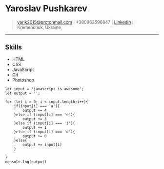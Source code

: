 # Yaroslav Pushkarev

> [yarik2015@protonmail.com](mailto:yarik2015@protonmail.com) |
> +380963596847 |
> [Linkedin](https://linkedin.com/username) |
> Kremenchuk, Ukraine
---
## Skills

 - HTML
 - CSS
 - JavaScript
 - Git
 - Photoshop
 
```
let input = 'javascript is awesome';
let output = '';

for (let i = 0; i < input.length;i++){
	if(input[i] === 'a'){
		output += 4
	}else if (input[i] === 'e'){
		output += 3
	}else if (input[i] === 'i'){
		output += 1
	}else if (input[i] === 'o'){
		output += 0
	}else{
		output += input[i]
	}

}
console.log(output)
```
